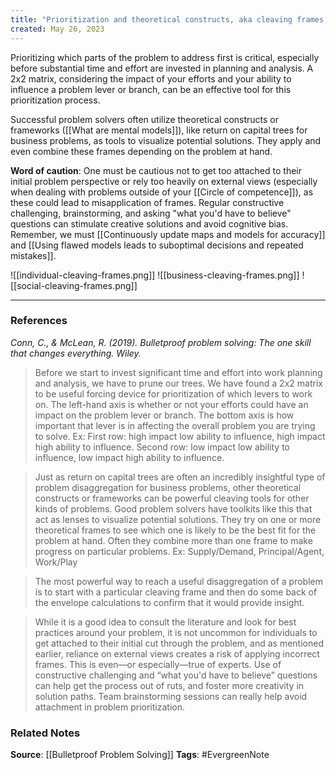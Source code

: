 ```yaml
---
title: "Prioritization and theoretical constructs, aka cleaving frames, enhance efficiency in problem-solving"
created: May 26, 2023
---
```


Prioritizing which parts of the problem to address first is critical, especially before substantial time and effort are invested in planning and analysis. A 2x2 matrix, considering the impact of your efforts and your ability to influence a problem lever or branch, can be an effective tool for this prioritization process.

Successful problem solvers often utilize theoretical constructs or frameworks ([[What are mental models]]), like return on capital trees for business problems, as tools to visualize potential solutions. They apply and even combine these frames depending on the problem at hand. 

**Word of caution**: One must be cautious not to get too attached to their initial problem perspective or rely too heavily on external views (especially when dealing with problems outside of your [[Circle of competence]]), as these could lead to misapplication of frames. Regular constructive challenging, brainstorming, and asking "what you'd have to believe" questions can stimulate creative solutions and avoid cognitive bias. Remember, we must [[Continuously update maps and models for accuracy]] and [[Using flawed models leads to suboptimal decisions and repeated mistakes]].

![[individual-cleaving-frames.png]]
![[business-cleaving-frames.png]]
![[social-cleaving-frames.png]]

---
### References

*Conn, C., & McLean, R. (2019). Bulletproof problem solving: The one skill that changes everything. Wiley.*

> Before we start to invest significant time and effort into work planning and analysis, we have to prune our trees. We have found a 2x2 matrix to be useful forcing device for prioritization of which levers to work on. The left-hand axis is whether or not your efforts could have an impact on the problem lever or branch. The bottom axis is how important that lever is in affecting the overall problem you are trying to solve. Ex: First row: high impact low ability to influence, high impact high ability to influence. Second row: low impact low ability to influence, low impact high ability to influence. 

> Just as return on capital trees are often an incredibly insightful type of problem disaggregation for business problems, other theoretical constructs or frameworks can be powerful cleaving tools for other kinds of problems. Good problem solvers have toolkits like this that act as lenses to visualize potential solutions. They try on one or more theoretical frames to see which one is likely to be the best fit for the problem at hand. Often they combine more than one frame to make progress on particular problems. Ex: Supply/Demand, Principal/Agent, Work/Play

> The most powerful way to reach a useful disaggregation of a problem is to start with a particular cleaving frame and then do some back of the envelope calculations to confirm that it would provide insight.

> While it is a good idea to consult the literature and look for best practices around your problem, it is not uncommon for individuals to get attached to their initial cut through the problem, and as mentioned earlier, reliance on external views creates a risk of applying incorrect frames. This is even—or especially—true of experts. Use of constructive challenging and “what you'd have to believe” questions can help get the process out of ruts, and foster more creativity in solution paths. Team brainstorming sessions can really help avoid attachment in problem prioritization.

### Related Notes
**Source**: [[Bulletproof Problem Solving]]
**Tags**: #EvergreenNote
